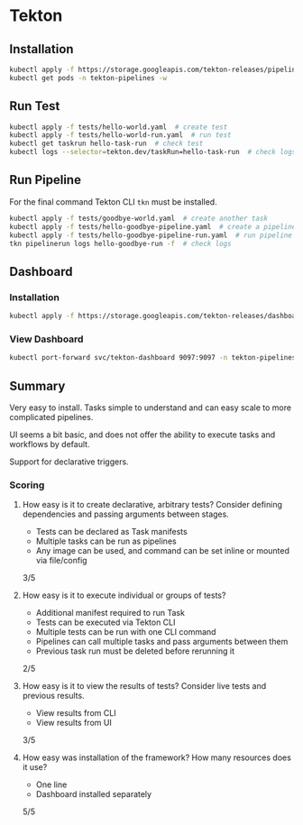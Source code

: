 # Tekton

## Installation

```bash
kubectl apply -f https://storage.googleapis.com/tekton-releases/pipeline/latest/release.yaml
kubectl get pods -n tekton-pipelines -w
```

## Run Test

```bash
kubectl apply -f tests/hello-world.yaml  # create test
kubectl apply -f tests/hello-world-run.yaml  # run test
kubectl get taskrun hello-task-run  # check test
kubectl logs --selector=tekton.dev/taskRun=hello-task-run  # check logs
```

## Run Pipeline

For the final command Tekton CLI `tkn` must be installed.

```bash
kubectl apply -f tests/goodbye-world.yaml  # create another task
kubectl apply -f tests/hello-goodbye-pipeline.yaml  # create a pipeline
kubectl apply -f tests/hello-goodbye-pipeline-run.yaml  # run pipeline
tkn pipelinerun logs hello-goodbye-run -f  # check logs
```

## Dashboard

### Installation

```bash
kubectl apply -f https://storage.googleapis.com/tekton-releases/dashboard/latest/release.yaml
```

### View Dashboard

```bash
kubectl port-forward svc/tekton-dashboard 9097:9097 -n tekton-pipelines
```

## Summary

Very easy to install. Tasks simple to understand and can easy scale to more complicated pipelines.

UI seems a bit basic, and does not offer the ability to execute tasks and workflows by default.

Support for declarative triggers.

### Scoring

1. How easy is it to create declarative, arbitrary tests? Consider defining dependencies and passing arguments between stages.

   - Tests can be declared as Task manifests
   - Multiple tasks can be run as pipelines
   - Any image can be used, and command can be set inline or mounted via file/config

   3/5

2. How easy is it to execute individual or groups of tests?

   - Additional manifest required to run Task
   - Tests can be executed via Tekton CLI
   - Multiple tests can be run with one CLI command
   - Pipelines can call multiple tasks and pass arguments between them
   - Previous task run must be deleted before rerunning it

   2/5

3. How easy is it to view the results of tests? Consider live tests and previous results.

   - View results from CLI
   - View results from UI

   3/5

4. How easy was installation of the framework? How many resources does it use?

   - One line
   - Dashboard installed separately

   5/5
